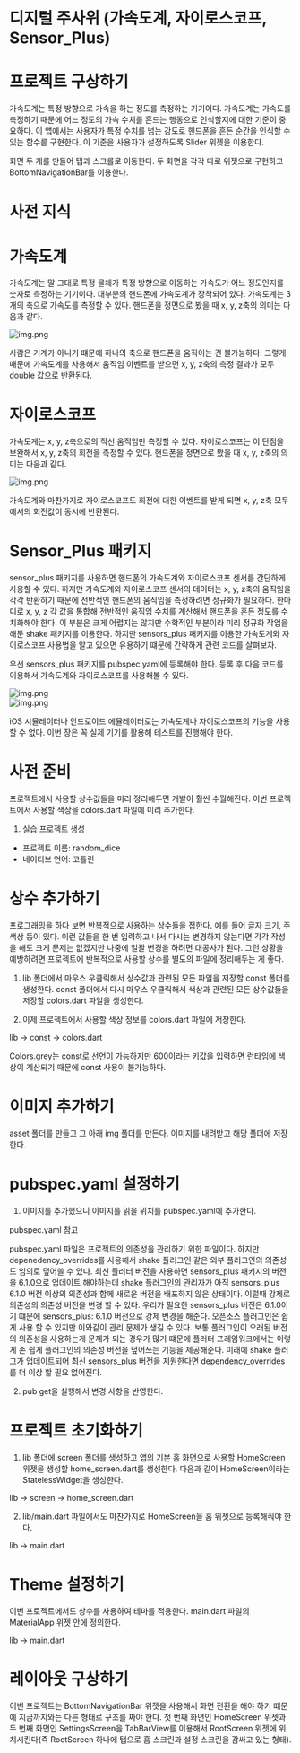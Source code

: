 # **디지털 주사위 (가속도계, 자이로스코프, Sensor_Plus)**  
# **프로젝트 구상하기**  
가속도계는 특정 방향으로 가속을 하는 정도를 측정하는 기기이다. 가속도계는 가속도를 측정하기 때문에 어느 정도의 가속 수치를 
흔드는 행동으로 인식할지에 대한 기준이 중요하다. 이 앱에서는 사용자가 특정 수치를 넘는 강도로 핸드폰을 흔든 순간을 
인식할 수 있는 함수를 구현한다. 이 기준을 사용자가 설정하도록 Slider 위젯을 이용한다.  
  
화면 두 개를 만들어 탭과 스크롤로 이동한다. 두 화면을 각각 따로 위젯으로 구현하고 BottomNavigationBar를 이용한다.  
  
# **사전 지식**  
# **가속도계**  
가속도계는 말 그대로 특정 물체가 특정 방향으로 이동하는 가속도가 어느 정도인지를 숫자로 측정하는 기기이다. 대부분의 
핸드폰에 가속도계가 장착되어 있다. 가속도계는 3개의 축으로 가속도를 측정할 수 있다. 핸드폰을 정면으로 봤을 때 x, y, z축의 
의미는 다음과 같다.  
  
![img.png](image/img.png)  
  
사람은 기계가 아니기 떄문에 하나의 축으로 핸드폰을 움직이는 건 불가능하다. 그렇게 때문에 가속도계를 사용해서 움직임 이벤트를 
받으면 x, y, z축의 측정 결과가 모두 double 값으로 반환된다.  
  
# **자이로스코프**  
가속도계는 x, y, z축으로의 직선 움직임만 측정할 수 있다. 자이로스코프는 이 단점을 보완해서 x, y, z축의 회전을 측정할 
수 있다. 핸드폰을 정면으로 봤을 때 x, y, z축의 의미는 다음과 같다.  
  
![img.png](image/img2.png)  
  
가속도계와 마찬가지로 자이로스코프도 회전에 대한 이벤트를 받게 되면 x, y, z축 모두에서의 회전값이 동시에 반환된다.  
  
# **Sensor_Plus 패키지**  
sensor_plus 패키지를 사용하면 핸드폰의 가속도계와 자이로스코프 센서를 간단하게 사용할 수 있다. 하지만 가속도계와 자이로스코프 
센서의 데이터는 x, y, z축의 움직임을 각각 반환하기 때문에 전반적인 핸드폰의 움직임을 측정하려면 정규화가 필요하다. 
한마디로 x, y, z 각 값을 통합해 전반적인 움직임 수치를 계산해서 핸드폰을 흔든 정도를 수치화해야 한다. 이 부분은 크게 
어렵지는 않지만 수학적인 부분이라 미리 정규화 작업을 해둔 shake 패키지를 이용한다. 하지만 sensors_plus 패키지를 이용한 
가속도계와 자이로스코프 사용법을 알고 있으면 유용하기 떄문에 간략하게 관련 코드를 살펴보자.  
  
우선 sensors_plus 패키지를 pubspec.yaml에 등록해야 한다. 등록 후 다음 코드를 이용해서 가속도계와 자이로스코프를 사용해볼 
수 있다.  
  
![img.png](image/img3.png)  
![img.png](image/img4.png)  
  
iOS 시뮬레이터나 안드로이드 에뮬레이터로는 가속도계나 자이로스코프의 기능을 사용할 수 없다. 이번 장은 꼭 실제 기기를 
활용해 테스트를 진행해야 한다.  
  
# **사전 준비**  
프로젝트에서 사용할 상수값들을 미리 정리해두면 개발이 훨씬 수월해진다. 이번 프로젝트에서 사용할 색상을 colors.dart 파일에 
미리 추가한다.  
  
1. 실습 프로젝트 생성  
- 프로젝트 이름: random_dice  
- 네이티브 언어: 코틀린  
  
# **상수 추가하기**  
프로그래밍을 하다 보면 반복적으로 사용하는 상수들을 접한다. 예를 들어 글자 크기, 주색상 등이 있다. 이런 값들을 한 번 
입력하고 나서 다시는 변경하지 않는다면 각각 작성을 해도 크게 문제는 없겠지만 나중에 일괄 변경을 하려면 대공사가 된다. 그런 
상황을 예방하려면 프로젝트에 반복적으로 사용할 상수를 별도의 파일에 정리해두는 게 좋다.  
  
1. lib 폴더에서 마우스 우클릭해서 상수값과 관련된 모든 파일을 저장할 const 폴더를 생성한다. const 폴더에서 다시 마우스 
우클릭해서 색상과 관련된 모든 상수값들을 저장할 colors.dart 파일을 생성한다.  
  
2. 이제 프로젝트에서 사용할 색상 정보를 colors.dart 파일에 저장한다.  
  
lib -> const -> colors.dart  
  
Colors.grey는 const로 선언이 가능하지만 600이라는 키값을 입력하면 런타임에 색상이 계산되기 때문에 const 사용이 불가능하다.  
  
# **이미지 추가하기**  
asset 폴더를 만들고 그 아래 img 폴더를 만든다. 이미지를 내려받고 해당 폴더에 저장한다.  
  
# **pubspec.yaml 설정하기**  
1. 이미지를 추가했으니 이미지를 읽을 위치를 pubspec.yaml에 추가한다.  
  
pubspec.yaml 참고  
  
pubspec.yaml 파일은 프로젝트의 의존성을 관리하기 위한 파일이다. 하지만 depenedency_overrides를 사용해서 shake 플러그인 
같은 외부 플러그인의 의존성도 임의로 덮어쓸 수 있다. 최신 플러터 버전을 사용하면 sensors_plus 패키지의 버전을 6.1.0으로 
업데이트 해야하는데 shake 플러그인의 관리자가 아직 sensors_plus 6.1.0 버전 이상의 의존성과 함께 새로운 버전을 배포하지 
않은 상태이다. 이럴때 강제로 의존성의 의존성 버전을 변경 할 수 있다. 우리가 필요한 sensors_plus 버전은 6.1.0이기 떄문에 
sensors_plus: 6.1.0 버전으로 강제 변경을 해준다. 오픈소스 플러그인은 쉽게 사용 할 수 있지만 이와같이 관리 문제가 생길 
수 있다. 보통 플러그인이 오래된 버전의 의존성을 사용하는게 문제가 되는 경우가 많기 떄문에 플러터 프레임워크에서는 이렇게 
손 쉽게 플러그인의 의존성 버전을 덮어쓰는 기능을 제공해준다. 미래에 shake 플러그가 업데이트되어 최신 sensors_plus 버전을 
지원한다면 dependency_overrides를 더 이상 할 필요 없어진다.  
  
2. pub get을 실행해서 변경 사항을 반영한다.  
  
# **프로젝트 초기화하기**  
1. lib 폴더에 screen 폴더를 생성하고 앱의 기본 홈 화면으로 사용할 HomeScreen 위젯을 생성할 home_screen.dart를 생성한다. 
다음과 같이 HomeScreen이라는 StatelessWidget을 생성한다.  
  
lib -> screen -> home_screen.dart  
  
2. lib/main.dart 파일에서도 마찬가지로 HomeScreen을 홈 위젯으로 등록해줘야 한다.  
  
lib -> main.dart  
  
# **Theme 설정하기**  
이번 프로젝트에서도 상수를 사용하여 테마를 적용한다. main.dart 파일의 MaterialApp 위젯 안에 정의한다.  
  
lib -> main.dart  
  
# **레이아웃 구상하기**  
이번 프로젝트는 BottomNavigationBar 위젯을 사용해서 화면 전환을 해야 하기 떄문에 지금까지와는 다른 형태로 구조를 
짜야 한다. 첫 번째 화면인 HomeScreen 위젯과 두 번째 화면인 SettingsScreen을 TabBarView를 이용해서 RootScreen 위젯에 
위치시킨다(즉 RootScreen 하나에 탭으로 홈 스크린과 설정 스크린을 감싸고 있는 헝태).  
  




